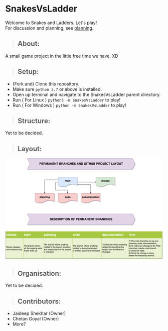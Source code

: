 # SnakesVsLadder

Welcome to Snakes and Ladders. Let's play!  
For discussion and planning, see [planning](https://github.com/JaiSh12345/SnakesVsLadder/blob/documentation/planning/PLANNING.md).

>## About:

A small game project in the little free time we have. XD

>## Setup:

- (Fork and) Clone this repository.
- Make sure `python 3.7` or above is installed.
- Open up terminal and navigate to the SnakesVsLadder parent directory.
- Run ( For Linux ) `python3 -m SnakesVsLadder` to play!
- Run ( For Windows ) `python -m SnakesVsLadder` to play!

>## Structure:
Yet to be decided.

>## Layout:
![Layout](https://github.com/JaiSh12345/SnakesVsLadder/blob/documentation/planning/Branches.png)

>## Organisation:
Yet to be decided.

>## Contributors:
- Jaideep Shekhar (Owner)  
- Chetan Goyal (Owner)
- More?
